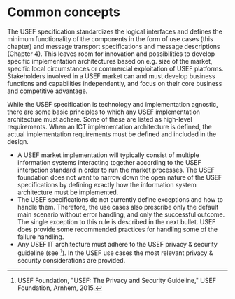 # Common concepts

The USEF specification standardizes the logical interfaces and defines the minimum functionality of the components in the form of use cases (this chapter) and message transport specifications and message descriptions (Chapter 4).
This leaves room for innovation and possibilities to develop specific implementation architectures based on e.g. size of the market, specific local circumstances or commercial exploitation of USEF platforms.
Stakeholders involved in a USEF market can and must develop business functions and capabilities independently, and focus on their core business and competitive advantage.

While the USEF specification is technology and implementation agnostic, there are some basic principles to which any USEF implementation architecture must adhere.
Some of these are listed as high-level requirements.
When an ICT implementation architecture is defined, the actual implementation requirements must be defined and included in the design.

- A USEF market implementation will typically consist of multiple information systems interacting together according to the USEF interaction standard in order to run the market processes.
The USEF foundation does not want to narrow down the open nature of the USEF specifications by defining exactly how the information system architecture must be implemented.
- The USEF specifications do not currently define exceptions and how to handle them.
Therefore, the use cases also prescribe only the default main scenario without error handling, and only the successful outcome.
The single exception to this rule is described in the next bullet.
USEF does provide some recommended practices for handling some of the failure handling.
- Any USEF IT architecture must adhere to the USEF privacy & security guideline (see [^B5]).
In the USEF use cases the most relevant privacy & security considerations are provided.

[^B5]: USEF Foundation, "USEF: The Privacy and Security Guideline," USEF Foundation, Arnhem, 2015.
